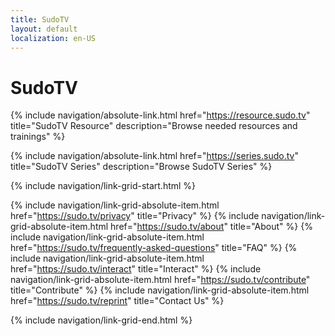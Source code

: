 ```yaml
---
title: SudoTV
layout: default
localization: en-US
---
```


# SudoTV

{% include navigation/absolute-link.html
    href="https://resource.sudo.tv"
    title="SudoTV Resource"
    description="Browse needed resources and trainings"
%}

{% include navigation/absolute-link.html
    href="https://series.sudo.tv"
    title="SudoTV Series"
    description="Browse SudoTV Series"
%}

{% include navigation/link-grid-start.html %}

{% include navigation/link-grid-absolute-item.html
    href="https://sudo.tv/privacy"
    title="Privacy"
%}
{% include navigation/link-grid-absolute-item.html
    href="https://sudo.tv/about"
    title="About"
%}
{% include navigation/link-grid-absolute-item.html
    href="https://sudo.tv/frequently-asked-questions"
    title="FAQ"
%}
{% include navigation/link-grid-absolute-item.html
    href="https://sudo.tv/interact"
    title="Interact"
%}
{% include navigation/link-grid-absolute-item.html
    href="https://sudo.tv/contribute"
    title="Contribute"
%}
{% include navigation/link-grid-absolute-item.html
    href="https://sudo.tv/reprint"
    title="Contact Us"
%}

{% include navigation/link-grid-end.html %}
